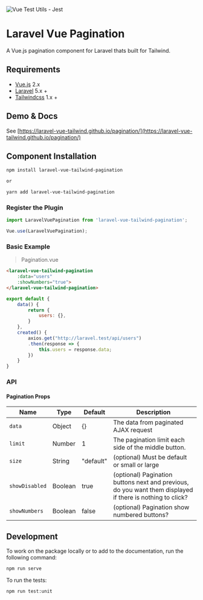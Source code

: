 ![Vue Test Utils - Jest](https://github.com/laravel-vue-tailwind/pagination/workflows/Vue%20Test%20Utils%20-%20Jest/badge.svg)

# Laravel Vue Pagination
A Vue.js pagination component for Laravel thats built for Tailwind.

## Requirements

* [Vue.js](https://vuejs.org/) 2.x
* [Laravel](http://laravel.com/docs/) 5.x +
* [Tailwindcss](https://tailwindcss.com/) 1.x +

## Demo & Docs

See [https://laravel-vue-tailwind.github.io/pagination/](https://laravel-vue-tailwind.github.io/pagination/)

## Component Installation

```bash
npm install laravel-vue-tailwind-pagination

or

yarn add laravel-vue-tailwind-pagination
```

### Register the Plugin

```javascript
import LaravelVuePagination from 'laravel-vue-tailwind-pagination';

Vue.use(LaravelVuePagination);
```

### Basic Example
> Pagination.vue


```html
<laravel-vue-tailwind-pagination
    :data="users"
    :showNumbers="true">
</laravel-vue-tailwind-pagination>
```

```javascript
export default {
    data() {
        return {
            users: {},
        }
    },
    created() {
        axios.get("http://laravel.test/api/users")
        .then(response => {
            this.users = response.data;
        })
    }
}
```

### API

#### Pagination Props

| Name | Type | Default | Description  
| --- | --- | --- | --- |
| `data ` | Object | {} | The data from paginated AJAX request |
| `limit` | Number | 1 | The pagination limit each side of the middle button. |
| `size` | String | "default" | (optional) Must be default or small or large |
| `showDisabled` | Boolean | true | (optional) Pagination buttons next and previous, do you want them displayed if there is nothing to click? |
| `showNumbers ` | Boolean | false | (optional) Pagination show numbered buttons? |


## Development

To work on the package locally or to add to the documentation, run the following command:

```bash
npm run serve
```

To run the tests:

```bash
npm run test:unit
```